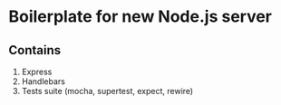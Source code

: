 # Boilerplate for new Node.js server
## Contains
1. Express
2. Handlebars
3. Tests suite (mocha, supertest, expect, rewire)
